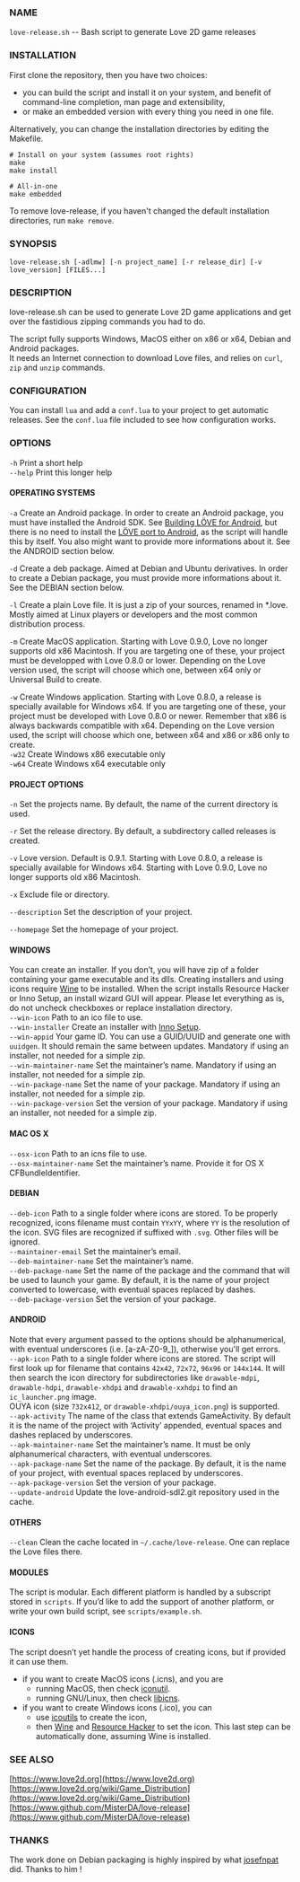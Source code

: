 ### NAME
`love-release.sh` -- Bash script to generate Love 2D game releases

### INSTALLATION
First clone the repository, then you have two choices:
- you can build the script and install it on your system, and benefit of command-line completion, man page and extensibility,
- or make an embedded version with every thing you need in one file.

Alternatively, you can change the installation directories by editing the Makefile.

```shell
# Install on your system (assumes root rights)
make
make install

# All-in-one
make embedded
```

To remove love-release, if you haven't changed the default installation directories, run `make remove`.

### SYNOPSIS
`love-release.sh [-adlmw] [-n project_name] [-r release_dir] [-v love_version] [FILES...]`

### DESCRIPTION
love-release.sh can be used to generate Love 2D game applications
and get over the fastidious zipping commands you had to do.  

The script fully supports Windows, MacOS either on x86 or x64,
Debian and Android packages.  
It needs an Internet connection to download Love files,
and relies on `curl`, `zip` and `unzip` commands.  

### CONFIGURATION
You can install `lua` and add a `conf.lua` to your project to get automatic releases.
See the `conf.lua` file included to see how configuration works.

### OPTIONS
`-h`     Print a short help  
`--help` Print this longer help

#### OPERATING SYSTEMS
`-a` Create an Android package.
     In order to create an Android package, you must have installed the Android SDK.
     See [Building LÖVE for Android](https://bitbucket.org/MartinFelis/love-android-sdl2/wiki/Building_L%C3%96VE_for_Android_-_Linux),
     but there is no need to install the [LÖVE port to Android](https://bitbucket.org/MartinFelis/love-android-sdl2),
     as the script will handle this by itself.
     You also might want to provide more informations about it.
     See the ANDROID section below.

`-d` Create a deb package. Aimed at Debian and Ubuntu derivatives.
     In order to create a Debian package, you must provide more informations about it.
     See the DEBIAN section below.

`-l` Create a plain Love file. It is just a zip of your sources, renamed in \*.love.
     Mostly aimed at Linux players or developers and the most common distribution process.

`-m` Create MacOS application.
     Starting with Love 0.9.0, Love no longer supports old x86 Macintosh.
     If you are targeting one of these, your project must be developped with Love 0.8.0 or lower.
     Depending on the Love version used, the script will choose which one,
     between x64 only or Universal Build to create.

`-w` Create Windows application.
     Starting with Love 0.8.0, a release is specially available for Windows x64.
     If you are targeting one of these, your project must be developed with Love 0.8.0 or newer.
     Remember that x86 is always backwards compatible with x64.
     Depending on the Love version used, the script will choose which one,
     between x64 and x86 or x86 only to create.  
`-w32`  Create Windows x86 executable only  
`-w64`  Create Windows x64 executable only

#### PROJECT OPTIONS
`-n`  Set the projects name. By default, the name of the current directory is used.

`-r`  Set the release directory. By default, a subdirectory called releases is created.

`-v`  Love version. Default is 0.9.1.
      Starting with Love 0.8.0, a release is specially available for Windows x64.
      Starting with Love 0.9.0, Love no longer supports old x86 Macintosh.

`-x`  Exclude file or directory.

`--description`      Set the description of your project.

`--homepage`         Set the homepage of your project.

#### WINDOWS
You can create an installer. If you don’t, you will have zip of a folder
containing your game executable and its dlls.
Creating installers and using icons require [Wine](http://www.winehq.org/) to be installed.
When the script installs Resource Hacker or Inno Setup, an install wizard GUI will appear.
Please let everything as is, do not uncheck checkboxes or replace installation directory.  
`--win-icon`    Path to an ico file to use.  
`--win-installer`   Create an installer with [Inno Setup](http://www.jrsoftware.org/isinfo.php).  
`--win-appid`       Your game ID. You can use a GUID/UUID and generate one with `uuidgen`.
                    It should remain the same between updates.
                    Mandatory if using an installer, not needed for a simple zip.  
`--win-maintainer-name`     Set the maintainer’s name.
                            Mandatory if using an installer, not needed for a simple zip.  
`--win-package-name`        Set the name of your package.
                            Mandatory if using an installer, not needed for a simple zip.  
`--win-package-version`     Set the version of your package.
                            Mandatory if using an installer, not needed for a simple zip.  

#### MAC OS X
`--osx-icon`               Path to an icns file to use.  
`--osx-maintainer-name`    Set the maintainer’s name. Provide it for OS X CFBundleIdentifier.

#### DEBIAN
`--deb-icon`             Path to a single folder where icons are stored.
                         To be properly recognized, icons filename must contain `YYxYY`,
                         where `YY` is the resolution of the icon.
                         SVG files are recognized if suffixed with `.svg`.
                         Other files will be ignored.  
`--maintainer-email` Set the maintainer’s email.  
`--deb-maintainer-name`  Set the maintainer’s name.  
`--deb-package-name`     Set the name of the package and the command that will be used to launch your game.
                         By default, it is the name of your project converted to lowercase,
                         with eventual spaces replaced by dashes.  
`--deb-package-version`  Set the version of your package.  

#### ANDROID
Note that every argument passed to the options should be alphanumerical,
with eventual underscores (i.e. [a-zA-Z0-9\_]), otherwise you'll get errors.  
`--apk-icon`            Path to a single folder where icons are stored.
                        The script will first look up for filename that contains
                        `42x42`, `72x72`, `96x96` or `144x144`.
                        It will then search the icon directory for subdirectories like
                        `drawable-mdpi`, `drawable-hdpi`, `drawable-xhdpi` and `drawable-xxhdpi`
                        to find an `ic_launcher.png` image.  
                        OUYA icon (size `732x412`, or `drawable-xhdpi/ouya_icon.png`) is supported.  
`--apk-activity`            The name of the class that extends GameActivity.
                        By default it is the name of the project with ‘Activity’ appended,
                        eventual spaces and dashes replaced by underscores.  
`--apk-maintainer-name` Set the maintainer’s name.
                        It must be only alphanumerical characters, with eventual underscores.  
`--apk-package-name`    Set the name of the package.
                        By default, it is the name of your project, with eventual spaces replaced by underscores.  
`--apk-package-version` Set the version of your package.  
`--update-android`      Update the love-android-sdl2.git repository used in the cache.  

#### OTHERS
`--clean`     Clean the cache located in `~/.cache/love-release`.
              One can replace the Love files there.  

#### MODULES
The script is modular.
Each different platform is handled by a subscript stored in `scripts`.
If you’d like to add the support of another platform,
or write your own build script, see `scripts/example.sh`.

#### ICONS
The script doesn’t yet handle the process of creating icons,
but if provided it can use them.

- if you want to create MacOS icons (.icns), and you are
  - running MacOS, then check [iconutil](https://developer.apple.com/library/mac/documentation/userexperience/conceptual/applehiguidelines/IconsImages/IconsImages.html).
  - running GNU/Linux, then check [libicns](http://icns.sourceforge.net/).
- if you want to create Windows icons (.ico), you can
  - use [icoutils](http://www.nongnu.org/icoutils/) to create the icon,
  - then [Wine](http://www.winehq.org/) and [Resource Hacker](http://www.angusj.com/resourcehacker/) to set the icon.
    This last step can be automatically done, assuming Wine is installed.

### SEE ALSO
[https://www.love2d.org](https://www.love2d.org)  
[https://www.love2d.org/wiki/Game_Distribution](https://www.love2d.org/wiki/Game_Distribution)  
[https://www.github.com/MisterDA/love-release](https://www.github.com/MisterDA/love-release)

### THANKS
The work done on Debian packaging is highly inspired by what [josefnpat](http://josefnpat.com/) did.
Thanks to him !


